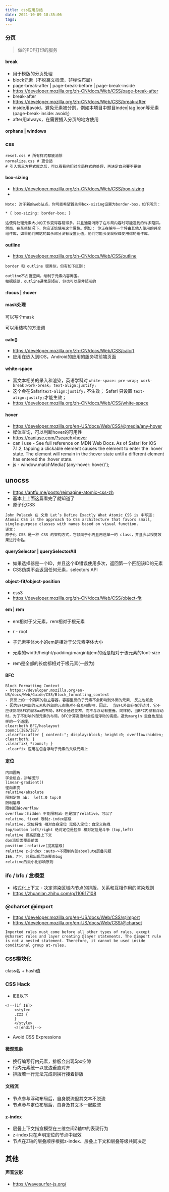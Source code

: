 ```yaml
---
title: css应用总结
date: 2021-10-09 18:35:06
tags:
---
```

### 分页
> 做的PDF打印的服务

#### break
- 用于模版的分页处理
- block元素（不脱离文档流，非弹性布局）
- page-break-after | page-break-before | page-break-inside
- https://developer.mozilla.org/zh-CN/docs/Web/CSS/page-break-after
- break-after
- https://developer.mozilla.org/zh-CN/docs/Web/CSS/break-after
- inside用avoid，避免元素被分割，例如本项目中题目index|tag|icon等元素(page-break-inside: avoid;)
- after用always，在需要插入分页的地方使用

#### orphans | windows

### css
```
reset.css # 所有样式都被消除
normalize.css # 更合适
# 引入第三方样式库之后，可以看看他们对全局样式的处理，再决定自己要不要做
```
#### box-sizing
- https://developer.mozilla.org/zh-CN/docs/Web/CSS/box-sizing
- 
```
Note: 对于新的web站点，你可能希望首先将box-sizing设置为border-box，如下所示：

* { box-sizing: border-box; }

这使得处理元素大小的工作变得容易得多，并且通常消除了在布局内容时可能遇到的许多陷阱。然而，在某些情况下，你应谨慎使用这个属性。例如： 你正在编写一个将由其他人使用的共享组件库，如果他们网站的其余部分没有设置此值，他们可能会发现很难使用你的组件库。
```

#### outline
- https://developer.mozilla.org/zh-CN/docs/Web/CSS/outline
```
border 和 outline 很类似，但有如下区别：

outline不占据空间，绘制于元素内容周围。
根据规范，outline通常是矩形，但也可以是非矩形的

```

#### :focus | :hover

#### mask处理
可以写个mask
<div class="xxx-xxx-mask"></div>
<div class="xxx-xxx"></div>
可以用结构的方法调


#### calc()
- https://developer.mozilla.org/zh-CN/docs/Web/CSS/calc()
- 应用在嵌入到IOS，Android的应用的服务项前端页面


#### white-space
- 富文本相关的录入和渲染，英语学科对 
`white-space: pre-wrap; work-break:work-break; text-align:justify;`
- 这个会在Safari`text-align:justify;` 不生效； Safari 只设置 `text-align:justify;`才能生效；
- https://developer.mozilla.org/zh-CN/docs/Web/CSS/white-space


#### hover 
- https://developer.mozilla.org/en-US/docs/Web/CSS/@media/any-hover
- 媒体查询，可以判断hover的可用性
- https://caniuse.com/?search=hover
- can i use - See full reference on MDN Web Docs. As of Safari for iOS 7.1.2, tapping a clickable element causes the element to enter the :hover state. The element will remain in the :hover state until a different element has entered the :hover state.
- js - window.matchMedia('(any-hover: hover)');


## unocss
- https://antfu.me/posts/reimagine-atomic-css-zh 
- 基本上上面这篇看完了就知道了
- 原子化CSS
```
John Polacek 在 文章 Let’s Define Exactly What Atomic CSS is 中写道：
Atomic CSS is the approach to CSS architecture that favors small, single-purpose classes with names based on visual function.
译文：
原子化 CSS 是一种 CSS 的架构方式，它倾向于小巧且用途单一的 class，并且会以视觉效果进行命名。
```

#### querySelector | querySelectorAll
- 如果选择器是一个ID，并且这个ID错误使用多次，返回第一个匹配该ID的元素
- CSS伪类不会返回任何元素，selectors API

#### object-fit/object-position
- css3
- https://developer.mozilla.org/zh-CN/docs/Web/CSS/object-fit


#### em | rem
- em相对于父元素，rem相对于根元素
- r - root

- 子元素字体大小的em是相对于父元素字体大小
- 元素的width/height/padding/margin用em的话是相对于该元素的font-size
- rem是全部的长度都相对于根元素(一般为<html>)

#### BFC 
```
Block Formatting Context
- https://developer.mozilla.org/en-US/docs/Web/Guide/CSS/Block_formatting_context
- 页面上的一个隔离的独立容器，容器里面的子元素不会影响到外面的元素, 反之也如此
- 因为BFC内部的元素和外部的元素绝对不会互相影响，因此， 当BFC外部存在浮动时，它不应该影响BFC内部Box的布局，BFC会通过变窄，而不与浮动有重叠。同样的，当BFC内部有浮动时，为了不影响外部元素的布局，BFC计算高度时会包括浮动的高度。避免margin 重叠也是这样的一个道理。
clear:both BFC/haslayout
zoom:1(IE6/IE7)
.clearfix:after { content:"; display:block; height:0; overflow:hidden; clear:both; }
.clearfix{ *zoom:!; }
.clearfix 应用在包含浮动子元素的父级元素上
```

#### 定位
```
内凹圆角
学会组合，拆解图形
linear-gradient()
径向渐变
relative/absolute
限制定位 ab:  left:0 top:0
限制层级
限制超越overflow
overflow：hidden 不能限制ab 但是加了relative，可以了
relative、fixed 限制z-index层级
relative，定位特性 相对自身定位 无侵入定位：自定义拖拽
top/bottom left/right 绝对定位是拉伸 相对定位是斗争（top,left）
relative 提高层叠上下文
dom流后面覆盖前面
position：relative(提高层级)
relative z-index :auto->不限制内部absolute层叠问题
IE6，7下，容易出现层级覆盖bug
relative的最小化影响原则
```

### ifc / bfc / 盒模型
- 格式化上下文 - 决定渲染区域内节点的排版，关系和互相作用的渲染规则
- https://zhuanlan.zhihu.com/p/110617108

### @charset @import
- https://developer.mozilla.org/en-US/docs/Web/CSS/@import
- https://developer.mozilla.org/en-US/docs/Web/CSS/@charset
```
Imported rules must come before all other types of rules, except @charset rules and layer creating @layer statements. The @import rule is not a nested statement. Therefore, it cannot be used inside conditional group at-rules.
```

### CSS模块化
class名 + hash值


### CSS Hack
- IE8以下
```
<!--[if IE]>
	<style>
	.zzz {
	}
	</style>
	<![endif]-->
```
- Avoid CSS Expressions

#### 微观现象
- 换行编写行内元素，排版会出现5px空隙
- 行内元素统一以底边垂直对齐
- 排版若一行无法完成则换行接着排版

#### 文档流
- 节点参与浮动布局后，自身脱流但其文本不脱流
- 节点参与定位布局后，自身及其文本一起脱流

#### z-index
- 层叠上下文指盒模型在三维空间Z轴中的表现行为
- z-index只在声明定位的节点中起效
- 节点在Z轴的层叠顺序根据z-index、层叠上下文和层叠等级共同决定

## 其他
#### 声音波形
- https://wavesurfer-js.org/